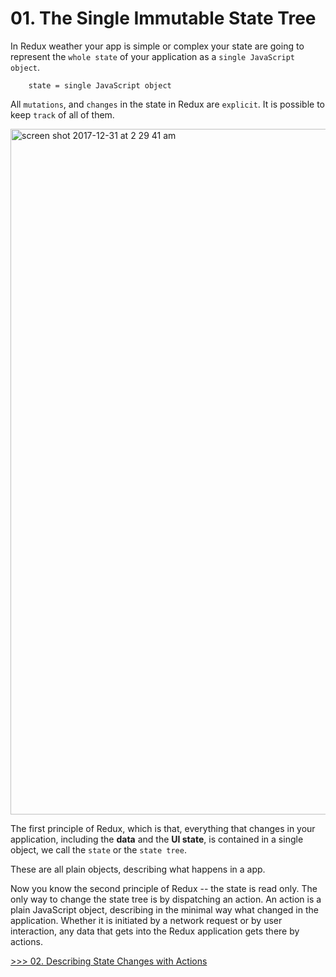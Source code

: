 # 01. The Single Immutable State Tree
In Redux weather your app is simple or complex your state are going to represent the `whole state` of your application as a `single JavaScript object`. 

        state = single JavaScript object

All `mutations`, and `changes` in the state in Redux are `explicit`. It is possible to keep `track` of all of them.

<img width="1097" alt="screen shot 2017-12-31 at 2 29 41 am" src="https://user-images.githubusercontent.com/5876481/34460950-8cc91608-edd2-11e7-8b34-13036f2f70c5.png">

The first principle of Redux, which is that, everything that changes in your application, including the **data** and the **UI state**, is contained in a single object, we call the `state` or the `state tree`.

These are all plain objects, describing what happens in a app. 

Now you know the second principle of Redux -- the state is read only. The only way to change the state tree is by dispatching an action. An action is a plain JavaScript object, describing in the minimal way what changed in the application. Whether it is initiated by a network request or by user interaction, any data that gets into the Redux application gets there by actions.

[>>> 02. Describing State Changes with Actions](https://github.com/xgirma/getting-started-with-redux/tree/master/chapters/02)